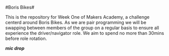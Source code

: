 #Boris Bikes#

This is the repository for Week One of  Makers Academy, a challenge centerd around Boris Bikes.  As we are pair programming we will be swapping between members of the group on a regular basis to ensure all experience the driver/navigator role.
We aim to spend no more than 30mins before role rotation.

***mic drop***
